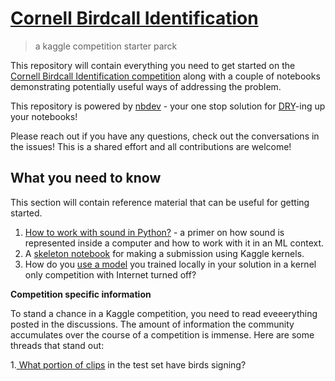 # [Cornell Birdcall Identification](https://www.kaggle.com/c/birdsong-recognition)
> a kaggle competition starter parck


This repository will contain everything you need to get started on the [Cornell Birdcall Identification competition](https://www.kaggle.com/c/birdsong-recognition) along with a couple of notebooks demonstrating potentially useful ways of addressing the problem.

This repository is powered by [nbdev](https://github.com/fastai/nbdev) - your one stop solution for [DRY](https://en.wikipedia.org/wiki/Don%27t_repeat_yourself)-ing up your notebooks!

Please reach out if you have any questions, check out the conversations in the issues! This is a shared effort and all contributions are welcome!

## What you need to know

This section will contain reference material that can be useful for getting started.

1. [How to work with sound in Python?](https://github.com/earthspecies/from_zero_to_DSP) - a primer on how sound is represented inside a computer and how to work with it in an ML context.
2. A [skeleton notebook](https://www.kaggle.com/cwthompson/birdsong-making-a-prediction) for making a submission using Kaggle kernels.
3. How do you [use a model](https://forums.fast.ai/t/using-fastai2-on-kaggle/64072) you trained locally in your solution in a kernel only competition with Internet turned off?

**Competition specific information**

To stand a chance in a Kaggle competition, you need to read eveeerything posted in the discussions. The amount of information the community accumulates over the course of a competition is immense. Here are some threads that stand out:

1.[ What portion of clips](https://www.kaggle.com/c/birdsong-recognition/discussion/159492) in the test set have birds signing?
